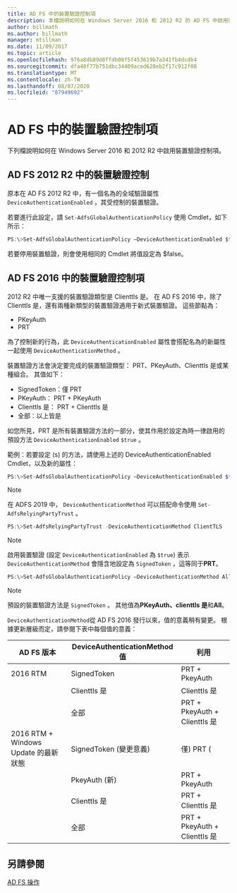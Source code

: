 ```yaml
---
title: AD FS 中的裝置驗證控制項
description: 本檔說明如何在 Windows Server 2016 和 2012 R2 的 AD FS 中啟用裝置驗證
author: billmath
ms.author: billmath
manager: mtillman
ms.date: 11/09/2017
ms.topic: article
ms.openlocfilehash: 976a8db89d8ffdb08f5f453619b7a341fb4dcdb4
ms.sourcegitcommit: dfa48f77b751dbc34409aced628eb2f17c912f08
ms.translationtype: MT
ms.contentlocale: zh-TW
ms.lasthandoff: 08/07/2020
ms.locfileid: "87949692"
---
```

# <a name="device-authentication-controls-in-ad-fs"></a>AD FS 中的裝置驗證控制項
下列檔說明如何在 Windows Server 2016 和 2012 R2 中啟用裝置驗證控制項。

## <a name="device-authentication-controls-in-ad-fs-2012-r2"></a>AD FS 2012 R2 中的裝置驗證控制
原本在 AD FS 2012 R2 中，有一個名為的全域驗證屬性 `DeviceAuthenticationEnabled` ，其受控制的裝置驗證。

若要進行此設定，請 `Set-AdfsGlobalAuthenticationPolicy` 使用 Cmdlet，如下所示：


``` powershell
PS:\>Set-AdfsGlobalAuthenticationPolicy –DeviceAuthenticationEnabled $true
```



若要停用裝置驗證，則會使用相同的 Cmdlet 將值設定為 $false。

## <a name="device-authentication-controls-in-ad-fs-2016"></a>AD FS 2016 中的裝置驗證控制項
2012 R2 中唯一支援的裝置驗證類型是 Clienttls 是。  在 AD FS 2016 中，除了 Clienttls 是，還有兩種新類型的裝置驗證適用于新式裝置驗證。  這些節點為：
- PKeyAuth
- PRT

為了控制新的行為，此 `DeviceAuthenticationEnabled` 屬性會搭配名為的新屬性一起使用 `DeviceAuthenticationMethod` 。

裝置驗證方法會決定要完成的裝置驗證類型： PRT、PKeyAuth、Clienttls 是或某種組合。
其值如下：
 - SignedToken：僅 PRT
 - PKeyAuth： PRT + PKeyAuth
 - Clienttls 是： PRT + Clienttls 是
 - 全部：以上皆是

如您所見，PRT 是所有裝置驗證方法的一部分，使其作用於設定為時一律啟用的預設方法 `DeviceAuthenticationEnabled` `$true` 。

範例：若要設定 (s) 的方法，請使用上述的 DeviceAuthenticationEnabled Cmdlet，以及新的屬性：

``` powershell
PS:\>Set-AdfsGlobalAuthenticationPolicy –DeviceAuthenticationEnabled $true
```

>[!NOTE]
> 在 ADFS 2019 中， `DeviceAuthenticationMethod` 可以搭配命令使用 `Set-AdfsRelyingPartyTrust` 。

``` powershell
PS:\>Set-AdfsRelyingPartyTrust -DeviceAuthenticationMethod ClientTLS
```

>[!NOTE]
> 啟用裝置驗證 (設定 `DeviceAuthenticationEnabled` 為 `$true`) 表示 `DeviceAuthenticationMethod` 會隱含地設定為 `SignedToken` ，這等同于**PRT**。


``` powershell
PS:\>Set-AdfsGlobalAuthenticationPolicy –DeviceAuthenticationMethod All
```
> [!NOTE]
> 預設的裝置驗證方法是 `SignedToken` 。  其他值為**PKeyAuth、**<strong>clienttls 是</strong>和**All**。

`DeviceAuthenticationMethod`從 AD FS 2016 發行以來，值的意義稍有變更。  根據更新層級而定，請參閱下表中每個值的意義：


|AD FS 版本|DeviceAuthenticationMethod 值|利用|
| ----- | ----- | ----- |
|2016 RTM|SignedToken|PRT + PkeyAuth|
||Clienttls 是|Clienttls 是|
||全部|PRT + PkeyAuth + Clienttls 是|
|2016 RTM + Windows Update 的最新狀態|SignedToken (變更意義) |僅) PRT (|
||PkeyAuth (新) |PRT + PkeyAuth|
||Clienttls 是|PRT + Clienttls 是|
||全部|PRT + PkeyAuth + Clienttls 是|

## <a name="see-also"></a>另請參閱
[AD FS 操作](../ad-fs-operations.md)
